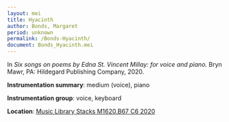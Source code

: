 ```yaml
---
layout: mei
title: Hyacinth
author: Bonds, Margaret
period: unknown
permalink: /Bonds-Hyacinth/
document: Bonds_Hyacinth.mei
---
```


In *Six songs on poems by Edna St. Vincent Millay: for voice and piano.* Bryn Mawr, PA: Hildegard Publishing Company, 2020.

**Instrumentation summary**: medium (voice), piano

**Instrumentation group**: voice, keyboard 

**Location**: <a href="https://tufts.primo.exlibrisgroup.com/permalink/01TUN_INST/1kc9gia/alma991018728036003851" target="_blank">Music Library Stacks M1620.B67 C6 2020</a>

